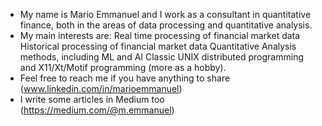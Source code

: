 - My name is Mario Emmanuel and I work as a consultant in quantitative finance, both in the areas of data processing and quantitative analysis.
- My main interests are:
    Real time processing of financial market data
    Historical processing of financial market data
    Quantitative Analysis methods, including ML and AI
    Classic UNIX distributed programming and X11/Xt/Motif programming (more as a hobby).
- Feel free to reach me if you have anything to share (www.linkedin.com/in/marioemmanuel)
- I write some articles in Medium too (https://medium.com/@m.emmanuel)

